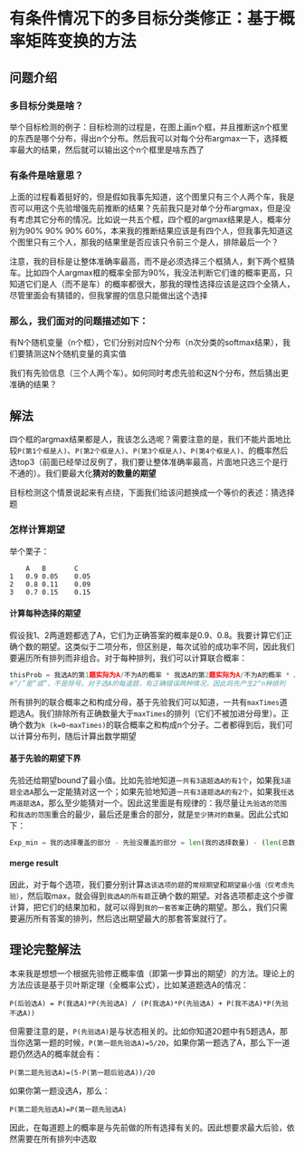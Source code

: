 有条件情况下的多目标分类修正：基于概率矩阵变换的方法
=============

问题介绍
------------
### 多目标分类是啥？
举个目标检测的例子：目标检测的过程是，在图上画n个框，并且推断这n个框里的东西是哪个分布，得出n个分布。然后我可以对每个分布argmax一下，选择概率最大的结果，然后就可以输出这个n个框里是啥东西了

### 有条件是啥意思？
上面的过程看着挺好的，但是假如我事先知道，这个图里只有三个人两个车，我是否可以用这个先验增强先前推断的结果？先前我只是对单个分布argmax，但是没有考虑其它分布的情况。比如说一共五个框，四个框的argmax结果是人，概率分别为90% 90% 90% 60%，本来我的推断结果应该是有四个人，但我事先知道这个图里只有三个人，那我的结果里是否应该只令前三个是人，排除最后一个？

注意，我的目标是让整体准确率最高，而不是必须选择三个框猜人，剩下两个框猜车。比如四个人argmax框的概率全部为90%，我没法判断它们谁的概率更高，只知道它们是人（而不是车）的概率都很大，那我的理性选择应该是这四个全猜人，尽管里面会有猜错的，但我掌握的信息只能做出这个选择

### 那么，我们面对的问题描述如下：
有N个随机变量（n个框），它们分别对应N个分布（n次分类的softmax结果），我们要猜测这N个随机变量的真实值

我们有先验信息（三个人两个车）。如何同时考虑先验和这N个分布，然后猜出更准确的结果？

解法
--------
四个框的argmax结果都是人，我该怎么选呢？需要注意的是，我们不能片面地比较`P(第1个框是人)`、`P(第2个框是人)`、`P(第3个框是人)`、`P(第4个框是人)`、的概率然后选top3（前面已经举过反例了，我们要让整体准确率最高，片面地只选三个是行不通的）。我们要最大化**猜对的数量的期望**

目标检测这个情景说起来有点绕，下面我们给该问题换成一个等价的表述：猜选择题

### 怎样计算期望
举个栗子：
```
    A   B       C
1   0.9 0.05    0.05
2   0.8 0.11    0.09
3   0.7 0.15    0.15
```
#### 计算每种选择的期望
假设我1、2两道题都选了A，它们为正确答案的概率是0.9、0.8。我要计算它们正确个数的期望。这类似于二项分布，但区别是，每次试验的成功率不同，因此我们要遍历所有排列而非组合。对于每种排列，我们可以计算联合概率：
``` python
thisProb = 我选A的第1题实际为A/不为A的概率 * 我选A的第2题实际为A/不为A的概率 * ……  第n题实际为A/不为A的概率
#“/”是“或”，不是除号。对于选A的每道题，有正确错误两种情况，因此将先产生2^n种排列
```
所有排列的联合概率之和构成分母，基于先验我们可以知道，一共有`maxTimes`道题选A。我们排除所有正确数量大于`maxTimes`的排列（它们不被加进分母里）。正确个数为`k (k=0~maxTimes)`的联合概率之和构成n个分子。二者都得到后，我们可以计算分布列，随后计算出数学期望

#### 基于先验的期望下界
先验还给期望bound了最小值。比如先验地知道`一共有3道题选A的有1个`，如果我`3道题全选A`那么一定能猜对这一个；如果先验地知道`一共有3道题选A的有2个`，如果我`任选两道题选A`，那么至少能猜对一个。因此这里面是有规律的：我尽量让`先验选的范围`和`我选的范围`重合的最少，最后还是重合的部分，就是`至少猜对的数量`。因此公式如下：
``` python
Exp_min = 我的选择覆盖的部分 - 先验没覆盖的部分 = len(我的选择数量) - (len(总数) - len(先验选择的数量))
```

#### merge result
因此，对于每个选项，我们要分别计算`选该选项的题`的`常规期望`和`期望最小值（仅考虑先验）`，然后取max，就会得到`我选A的所有题`正确个数的期望。对各选项都走这个步骤计算，把它们的结果加和，就可以得到`我的一套答案`正确的期望。那么，我们只需要遍历所有答案的排列，然后选出期望最大的那套答案就行了。

理论完整解法
-----------------
本来我是想想一个根据先验修正概率值（即第一步算出的期望）的方法。理论上的方法应该是基于贝叶斯定理（全概率公式），比如某道题选A的情况：
```
P(后验选A) = P(我选A)*P(先验选A) / (P(我选A)*P(先验选A) + P(我不选A)*P(先验不选A))
```
但需要注意的是，`P(先验选A)`是与状态相关的。比如你知道20题中有5题选A，那当你选第一题的时候，`P(第一题先验选A)=5/20`，如果你第一题选了A，那么下一道题仍然选A的概率就会有：
```
P(第二题先验选A)=(5-P(第一题后验选A))/20
```
如果你第一题没选A，那么：
```
P(第二题先验选A)=P(第一题先验选A)
```
因此，在每道题上的概率是与先前做的所有选择有关的。因此想要求最大后验，依然需要在所有排列中选取